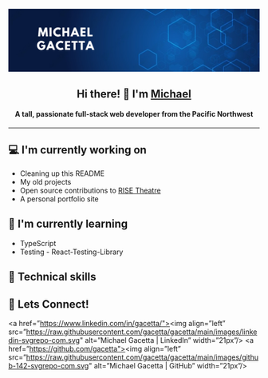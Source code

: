 <!-- ![](https://github.com/gacetta/gacetta/assets/78240758/3bbbd934-6867-41bc-80e5-0807df1efd17) -->
![](https://raw.githubusercontent.com/gacetta/gacetta/main/banners/banner.png)

<h2 align="center"> Hi there! 👋 I'm <a href="https://www.linkedin.com/in/gacetta/">Michael</a></h2>
<h4 align="center"> A tall, passionate full-stack web developer from the Pacific Northwest </h4>
<hr>

## 💻 I'm currently working on
- Cleaning up this README
- My old projects
- Open source contributions to [RISE Theatre](https://www.risetheatre.org/)
- A personal portfolio site

## 🌱 I'm currently learning
- TypeScript
- Testing - React-Testing-Library

## 💼 Technical skills

## 🤝 Lets Connect!
<a href=”https://www.linkedin.com/in/gacetta/"><img align=”left” src=”https://raw.githubusercontent.com/gacetta/gacetta/main/images/linkedin-svgrepo-com.svg" alt=”Michael Gacetta | LinkedIn” width=”21px”/></a>
<a href=”https://github.com/gacetta"><img align=”left” src=”https://raw.githubusercontent.com/gacetta/gacetta/main/images/github-142-svgrepo-com.svg" alt=”Michael Gacetta | GitHub” width=”21px”/></a>


<!--
**gacetta/gacetta** is a ✨ _special_ ✨ repository because its `README.md` (this file) appears on your GitHub profile.

Here are some ideas to get you started:

- 🔭 I’m currently working on ...
- 🌱 I’m currently learning ...
- 👯 I’m looking to collaborate on ...
- 🤔 I’m looking for help with ...
- 💬 Ask me about ...
- 📫 How to reach me: ...
- 😄 Pronouns: ...
- ⚡ Fun fact: ...
-->
